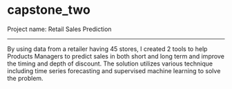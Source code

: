 # capstone_two
Project name: Retail Sales Prediction

-----------------------------------------------
By using data from a retailer having 45 stores, I created 2 tools to help Products Managers to predict sales in both short and long term and  improve the timing and depth of discount.
The solution utilizes various technique including time series forecasting and supervised machine learning to solve the problem.



